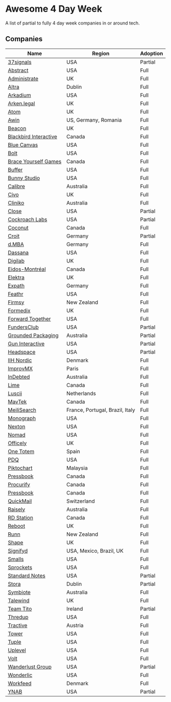 # Awesome 4 Day Week

A list of partial to fully 4 day week companies in or around tech.

## Companies

| Name                                                      | Region                          | Adoption |
| --------------------------------------------------------- | ------------------------------- | -------- |
| [37signals](https://37signals.com)                        | USA                             | Partial  |
| [Abstract](https://www.abstract.com)                      | USA                             | Full     |
| [Administrate](https://www.getadministrate.com)           | UK                              | Full     |
| [Altra](https://www.helloaltra.com)                       | Dublin                          | Full     |
| [Arkadium](https://www.arkadium.com)                      | USA                             | Full     |
| [Arken.legal](https://arken.legal)                        | UK                              | Full     |
| [Atom](https://www.atombank.co.uk)                        | UK                              | Full     |
| [Awin](https://www.awin.com)                              | US, Germany, Romania            | Full     |
| [Beacon](https://www.beaconcrm.org)                       | UK                              | Full     |
| [Blackbird Interactive](https://blackbirdinteractive.com) | Canada                          | Full     |
| [Blue Canvas](https://bluecanvas.io/)                     | USA                             | Full     |
| [Bolt](https://www.bolt.com)                              | USA                             | Full     |
| [Brace Yourself Games](https://braceyourselfgames.com)    | Canada                          | Full     |
| [Buffer](https://buffer.com/)                             | USA                             | Full     |
| [Bunny Studio](https://bunnystudio.com)                   | USA                             | Full     |
| [Calibre](https://calibreapp.com/)                        | Australia                       | Full     |
| [Civo](https://www.civo.com)                              | UK                              | Full     |
| [Cliniko](https://www.cliniko.com)                        | Australia                       | Full     |
| [Close](https://www.close.com)                            | USA                             | Partial  |
| [Cockroach Labs](https://www.cockroachlabs.com)           | USA                             | Partial  |
| [Coconut](https://www.coconutsoftware.com)                | Canada                          | Full     |
| [Croit](https://croit.io)                                 | Germany                         | Partial  |
| [d.MBA](https://d.mba)                                    | Germany                         | Full     |
| [Dassana](https://dassana.io)                             | USA                             | Full     |
| [Digilab](https://www.digilab.co.uk)                      | UK                              | Full     |
| [Eidos-Montréal](https://www.eidosmontreal.com)           | Canada                          | Full     |
| [Elektra](https://www.elektralighting.co.uk)              | UK                              | Full     |
| [Expath](https://www.expath.com)                          | Germany                         | Full     |
| [Feathr](https://www.feathr.co)                           | USA                             | Full     |
| [Firmsy](https://firmsy.com)                              | New Zealand                     | Full     |
| [Formedix](https://www.formedix.com)                      | UK                              | Full     |
| [Forward Together](https://forwardtogether.org)           | USA                             | Full     |
| [FundersClub](https://fundersclub.com)                    | USA                             | Partial  |
| [Grounded Packaging](https://www.guninteractive.com)      | Australia                       | Partial  |
| [Gun Interactive](https://www.guninteractive.com)         | USA                             | Partial  |
| [Headspace](https://www.headspace.com)                    | USA                             | Partial  |
| [IIH Nordic](https://iihnordic.com)                       | Denmark                         | Full     |
| [ImprovMX](https://improvmx.com)                          | Paris                           | Full     |
| [InDebted](https://www.indebted.co)                       | Australia                       | Full     |
| [Lime](https://www.lime.health/)                          | Canada                          | Full     |
| [Luscii](https://luscii.com)                              | Netherlands                     | Full     |
| [MavTek](https://www.mavtek.com/)                         | Canada                          | Full     |
| [MeiliSearch](https://www.meilisearch.com)                | France, Portugal, Brazil, Italy | Full     |
| [Monograph](https://monograph.com)                        | USA                             | Full     |
| [Nexton](https://www.nextonlabs.com/)                     | USA                             | Full     |
| [Nomad](https://nomadgoods.com)                           | USA                             | Full     |
| [Officely](https://officely.notion.site)                  | UK                              | Full     |
| [One Totem](https://onetotem.com)                         | Spain                           | Full     |
| [PDQ](https://www.pdq.com)                                | USA                             | Full     |
| [Piktochart](https://piktochart.com/)                     | Malaysia                        | Full     |
| [Pressbook](https://pressbooks.com)                       | Canada                          | Full     |
| [Procurify](https://www.procurify.com)                    | Canada                          | Full     |
| [Pressbook](https://pressbooks.com)                       | Canada                          | Full     |
| [QuickMail](https://quickmail.com)                        | Switzerland                     | Full     |
| [Raisely](https://raisely.com)                            | Australia                       | Full     |
| [RD Station](https://www.rdstation.com)                   | Canada                          | Full     |
| [Reboot](https://www.rebootonline.com)                    | UK                              | Full     |
| [Runn](https://www.runn.io)                               | New Zealand                     | Full     |
| [Shape](https://www.shape.construction)                   | UK                              | Full     |
| [Signifyd](https://www.signifyd.com)                      | USA, Mexico, Brazil, UK         | Full     |
| [Smalls](https://www.smalls.com)                          | USA                             | Full     |
| [Sprockets](https://sprockets.ai/)                        | USA                             | Full     |
| [Standard Notes](https://standardnotes.com/)              | USA                             | Partial  |
| [Stora](https://stora.co)                                 | Dublin                          | Partial  |
| [Symbiote](https://www.symbiote.com.au)                   | Australia                       | Full     |
| [Talewind](https://talewind.co.uk)                        | UK                              | Full     |
| [Team Tito](https://teamtito.com/)                        | Ireland                         | Partial  |
| [Thredup](https://www.thredup.com)                        | USA                             | Full     |
| [Tractive](https://tractive.com)                          | Austria                         | Full     |
| [Tower](https://www.git-tower.com)                        | USA                             | Full     |
| [Tuple](https://tuple.app)                                | USA                             | Full     |
| [Uplevel](https://uplevelteam.com)                        | USA                             | Full     |
| [Volt](https://www.voltathletics.com)                     | USA                             | Full     |
| [Wanderlust Group](https://thewanderlustgroup.com/)       | USA                             | Partial  |
| [Wonderlic](https://wonderlic.com)                        | USA                             | Full     |
| [Workfeed](https://workfeed.io/)                          | Denmark                         | Full     |
| [YNAB](https://www.ynab.com)                              | USA                             | Partial  |
